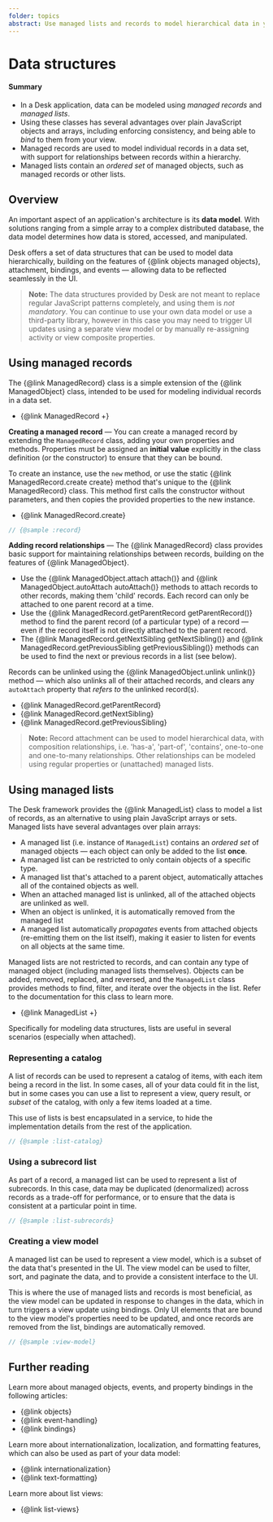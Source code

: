 ```yaml
---
folder: topics
abstract: Use managed lists and records to model hierarchical data in your application.
---
```


# Data structures

#### Summary

- In a Desk application, data can be modeled using _managed records_ and _managed lists_.
- Using these classes has several advantages over plain JavaScript objects and arrays, including enforcing consistency, and being able to _bind_ to them from your view.
- Managed records are used to model individual records in a data set, with support for relationships between records within a hierarchy.
- Managed lists contain an _ordered set_ of managed objects, such as managed records or other lists.

## Overview <!--{#overview}-->

An important aspect of an application's architecture is its **data model**. With solutions ranging from a simple array to a complex distributed database, the data model determines how data is stored, accessed, and manipulated.

Desk offers a set of data structures that can be used to model data hierarchically, building on the features of {@link objects managed objects}, attachment, bindings, and events — allowing data to be reflected seamlessly in the UI.

> **Note:** The data structures provided by Desk are not meant to replace regular JavaScript patterns completely, and using them is _not mandatory_. You can continue to use your own data model or use a third-party library, however in this case you may need to trigger UI updates using a separate view model or by manually re-assigning activity or view composite properties.

## Using managed records <!--{#records}-->

The {@link ManagedRecord} class is a simple extension of the {@link ManagedObject} class, intended to be used for modeling individual records in a data set.

- {@link ManagedRecord +}

**Creating a managed record** — You can create a managed record by extending the `ManagedRecord` class, adding your own properties and methods. Properties must be assigned an **initial value** explicitly in the class definition (or the constructor) to ensure that they can be bound.

To create an instance, use the `new` method, or use the static {@link ManagedRecord.create create} method that's unique to the {@link ManagedRecord} class. This method first calls the constructor without parameters, and then copies the provided properties to the new instance.

- {@link ManagedRecord.create}

```ts
// {@sample :record}
```

**Adding record relationships** — The {@link ManagedRecord} class provides basic support for maintaining relationships between records, building on the features of {@link ManagedObject}.

- Use the {@link ManagedObject.attach attach()} and {@link ManagedObject.autoAttach autoAttach()} methods to attach records to other records, making them 'child' records. Each record can only be attached to one parent record at a time.
- Use the {@link ManagedRecord.getParentRecord getParentRecord()} method to find the parent record (of a particular type) of a record — even if the record itself is not directly attached to the parent record.
- The {@link ManagedRecord.getNextSibling getNextSibling()} and {@link ManagedRecord.getPreviousSibling getPreviousSibling()} methods can be used to find the next or previous records in a list (see below).

Records can be unlinked using the {@link ManagedObject.unlink unlink()} method — which also unlinks all of their attached records, and clears any `autoAttach` property that _refers to_ the unlinked record(s).

- {@link ManagedRecord.getParentRecord}
- {@link ManagedRecord.getNextSibling}
- {@link ManagedRecord.getPreviousSibling}

> **Note:** Record attachment can be used to model hierarchical data, with composition relationships, i.e. 'has-a', 'part-of', 'contains', one-to-one and one-to-many relationships. Other relationships can be modeled using regular properties or (unattached) managed lists.

## Using managed lists <!--{#lists}-->

The Desk framework provides the {@link ManagedList} class to model a list of records, as an alternative to using plain JavaScript arrays or sets. Managed lists have several advantages over plain arrays:

- A managed list (i.e. instance of `ManagedList`) contains an _ordered set_ of managed objects — each object can only be added to the list **once**.
- A managed list can be restricted to only contain objects of a specific type.
- A managed list that's attached to a parent object, automatically attaches all of the contained objects as well.
- When an attached managed list is unlinked, all of the attached objects are unlinked as well.
- When an object is unlinked, it is automatically removed from the managed list
- A managed list automatically _propagates_ events from attached objects (re-emitting them on the list itself), making it easier to listen for events on all objects at the same time.

Managed lists are not restricted to records, and can contain any type of managed object (including managed lists themselves). Objects can be added, removed, replaced, and reversed, and the `ManagedList` class provides methods to find, filter, and iterate over the objects in the list. Refer to the documentation for this class to learn more.

- {@link ManagedList +}

Specifically for modeling data structures, lists are useful in several scenarios (especially when attached).

### Representing a catalog

A list of records can be used to represent a catalog of items, with each item being a record in the list. In some cases, all of your data could fit in the list, but in some cases you can use a list to represent a view, query result, or _subset_ of the catalog, with only a few items loaded at a time.

This use of lists is best encapsulated in a service, to hide the implementation details from the rest of the application.

```ts
// {@sample :list-catalog}
```

### Using a subrecord list

As part of a record, a managed list can be used to represent a list of subrecords. In this case, data may be duplicated (denormalized) across records as a trade-off for performance, or to ensure that the data is consistent at a particular point in time.

```ts
// {@sample :list-subrecords}
```

### Creating a view model

A managed list can be used to represent a view model, which is a subset of the data that's presented in the UI. The view model can be used to filter, sort, and paginate the data, and to provide a consistent interface to the UI.

This is where the use of managed lists and records is most beneficial, as the view model can be updated in response to changes in the data, which in turn triggers a view update using bindings. Only UI elements that are bound to the view model's properties need to be updated, and once records are removed from the list, bindings are automatically removed.

```ts
// {@sample :view-model}
```

## Further reading <!--{#further-reading}-->

Learn more about managed objects, events, and property bindings in the following articles:

- {@link objects}
- {@link event-handling}
- {@link bindings}

Learn more about internationalization, localization, and formatting features, which can also be used as part of your data model:

- {@link internationalization}
- {@link text-formatting}

Learn more about list views:

- {@link list-views}

